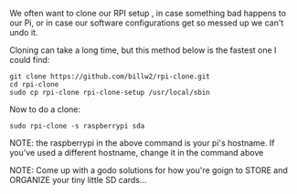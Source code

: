 We often want to clone our RPI setup , in case something bad happens to our Pi, or in case our software configurations get so messed up we can't undo it.

Cloning can take a long time, but this method below is the fastest one I could find:

```
git clone https://github.com/billw2/rpi-clone.git
cd rpi-clone
sudo cp rpi-clone rpi-clone-setup /usr/local/sbin
```

Now to do a clone:

`sudo rpi-clone -s raspberrypi sda`

NOTE: the raspberrypi in the above command is your pi's hostname. If you've used a different hostname, change it in the command above

NOTE: Come up with a godo solutions for how you're goign to STORE and ORGANIZE your tiny little SD cards...
